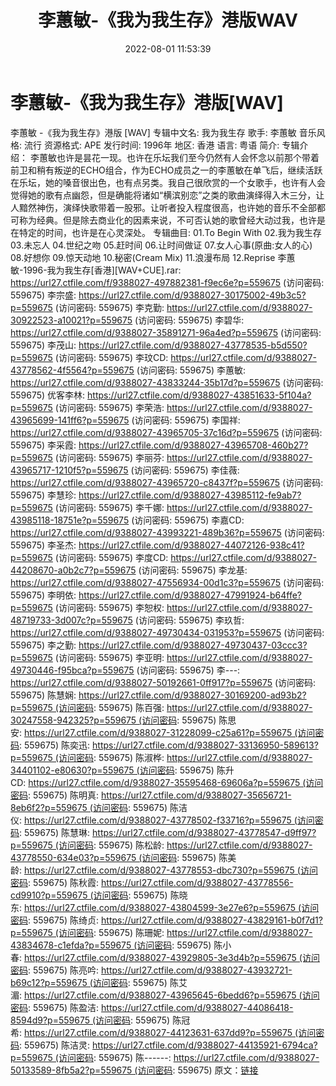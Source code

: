 ﻿---
title: 李蕙敏-《我为我生存》港版WAV
date: 2022-08-01 11:53:39
categories: WAV车载音乐、镜像
tags: 华语中文
---
# 李蕙敏-《我为我生存》港版[WAV]

李蕙敏 -《我为我生存》港版 [WAV]
专辑中文名: 我为我生存
歌手: 李蕙敏
音乐风格: 流行
资源格式: APE
发行时间: 1996年
地区: 香港
语言: 粤语
简介:
专辑介绍：
李蕙敏也许是昙花一现。也许在乐坛我们至今仍然有人会怀念以前那个带着前卫和稍有叛逆的ECHO组合，作为ECHO成员之一的李蕙敏在单飞后，继续活跃在乐坛，她的嗓音很出色，也有点另类。我自己很欣赏的一个女歌手，也许有人会觉得她的歌有点幽怨，但是确能将诸如“横滨别恋”之类的歌曲演绎得入木三分，让人黯然神伤，演绎快歌带着一股邪。让听者投入程度很高，也许她的音乐不全部都可称为经典。但是除去商业化的因素来说，不可否认她的歌曾经大动过我，也许是在特定的时间，也许是在心灵深处。
专辑曲目:
01.To Begin With
02.我为我生存
03.未忘人
04.世纪之吻
05.赶时间
06.让时间做证
07.女人心事(原曲:女人的心)
08.好想你
09.惊天动地
10.秘密(Cream Mix)
11.浪漫布局
12.Reprise
李蕙敏-1996-我为我生存[香港][WAV+CUE].rar: https://url27.ctfile.com/f/9388027-497882381-f9ec6e?p=559675
(访问密码: 559675)
李宗盛: https://url27.ctfile.com/d/9388027-30175002-49b3c5?p=559675
(访问密码: 559675)
李克勤: https://url27.ctfile.com/d/9388027-30922523-a10021?p=559675
(访问密码: 559675)
李碧华: https://url27.ctfile.com/d/9388027-35891271-96a4ed?p=559675
(访问密码: 559675)
李茂山: https://url27.ctfile.com/d/9388027-43778535-b5d550?p=559675
(访问密码: 559675)
李玟CD: https://url27.ctfile.com/d/9388027-43778562-4f5564?p=559675
(访问密码: 559675)
李蕙敏: https://url27.ctfile.com/d/9388027-43833244-35b17d?p=559675
(访问密码: 559675)
优客李林: https://url27.ctfile.com/d/9388027-43851633-5f104a?p=559675
(访问密码: 559675)
李荣浩: https://url27.ctfile.com/d/9388027-43965699-141ff6?p=559675
(访问密码: 559675)
李国祥: https://url27.ctfile.com/d/9388027-43965705-37c16d?p=559675
(访问密码: 559675)
李采霞: https://url27.ctfile.com/d/9388027-43965708-460b27?p=559675
(访问密码: 559675)
李丽芬: https://url27.ctfile.com/d/9388027-43965717-1210f5?p=559675
(访问密码: 559675)
李佳薇: https://url27.ctfile.com/d/9388027-43965720-c8437f?p=559675
(访问密码: 559675)
李慧珍: https://url27.ctfile.com/d/9388027-43985112-fe9ab7?p=559675
(访问密码: 559675)
李千娜: https://url27.ctfile.com/d/9388027-43985118-18751e?p=559675
(访问密码: 559675)
李嘉CD: https://url27.ctfile.com/d/9388027-43993221-489b36?p=559675
(访问密码: 559675)
李圣杰: https://url27.ctfile.com/d/9388027-44072126-938c41?p=559675
(访问密码: 559675)
李度CD: https://url27.ctfile.com/d/9388027-44208670-a0b2c7?p=559675
(访问密码: 559675)
李龙基: https://url27.ctfile.com/d/9388027-47556934-00d1c3?p=559675
(访问密码: 559675)
李明依: https://url27.ctfile.com/d/9388027-47991924-b64ffe?p=559675
(访问密码: 559675)
李恕权: https://url27.ctfile.com/d/9388027-48719733-3d007c?p=559675
(访问密码: 559675)
李玖哲: https://url27.ctfile.com/d/9388027-49730434-031953?p=559675
(访问密码: 559675)
李之勤: https://url27.ctfile.com/d/9388027-49730437-03ccc3?p=559675
(访问密码: 559675)
李亚明: https://url27.ctfile.com/d/9388027-49730446-f95bca?p=559675
(访问密码: 559675)
李---: https://url27.ctfile.com/d/9388027-50192661-0ff917?p=559675
(访问密码: 559675)
陈慧娴: https://url27.ctfile.com/d/9388027-30169200-ad93b2?p=559675 (访问密码:
559675)
陈百强: https://url27.ctfile.com/d/9388027-30247558-942325?p=559675 (访问密码:
559675)
陈思安: https://url27.ctfile.com/d/9388027-31228099-c25a61?p=559675 (访问密码:
559675)
陈奕迅: https://url27.ctfile.com/d/9388027-33136950-589613?p=559675 (访问密码:
559675)
陈淑桦: https://url27.ctfile.com/d/9388027-34401102-e80630?p=559675 (访问密码:
559675)
陈升CD: https://url27.ctfile.com/d/9388027-35595468-69606a?p=559675 (访问密码:
559675)
陈明真: https://url27.ctfile.com/d/9388027-35656721-8eb6f2?p=559675 (访问密码:
559675)
陈洁仪: https://url27.ctfile.com/d/9388027-43778502-f33716?p=559675 (访问密码:
559675)
陈慧琳: https://url27.ctfile.com/d/9388027-43778547-d9ff97?p=559675 (访问密码:
559675)
陈松龄: https://url27.ctfile.com/d/9388027-43778550-634e03?p=559675 (访问密码:
559675)
陈美龄: https://url27.ctfile.com/d/9388027-43778553-dbc730?p=559675 (访问密码:
559675)
陈秋霞: https://url27.ctfile.com/d/9388027-43778556-cd9910?p=559675 (访问密码:
559675)
陈晓东: https://url27.ctfile.com/d/9388027-43804599-3e27e6?p=559675 (访问密码:
559675)
陈绮贞: https://url27.ctfile.com/d/9388027-43829161-b0f7d1?p=559675 (访问密码:
559675)
陈珊妮: https://url27.ctfile.com/d/9388027-43834678-c1efda?p=559675 (访问密码:
559675)
陈小春: https://url27.ctfile.com/d/9388027-43929805-3e3d4b?p=559675 (访问密码:
559675)
陈亮吟: https://url27.ctfile.com/d/9388027-43932721-b69c12?p=559675 (访问密码:
559675)
陈艾湄: https://url27.ctfile.com/d/9388027-43965645-6bedd6?p=559675 (访问密码:
559675)
陈盈洁: https://url27.ctfile.com/d/9388027-44086418-8594d9?p=559675 (访问密码:
559675)
陈冠希: https://url27.ctfile.com/d/9388027-44123631-637dd9?p=559675 (访问密码:
559675)
陈洁灵: https://url27.ctfile.com/d/9388027-44135921-6794ca?p=559675 (访问密码:
559675)
陈------: https://url27.ctfile.com/d/9388027-50133589-8fb5a2?p=559675 (访问密码:
559675)
原文：[链接](https://blog.sina.com.cn/s/blog_1647c7e7601030ymw.html)